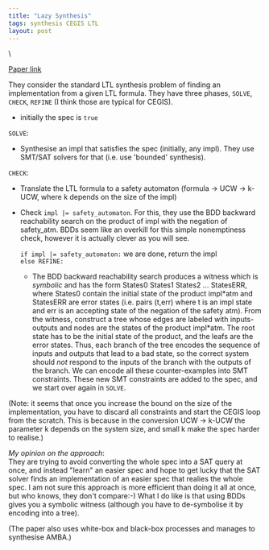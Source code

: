 ```yaml
---
title: "Lazy Synthesis"
tags: synthesis CEGIS LTL
layout: post
---
```


\

[Paper link](http://www.swenjacobs.com/publications/VMCAI12.pdf)

They consider the standard LTL synthesis problem of finding an implementation from a given LTL formula.
They have three phases, `SOLVE`, `CHECK`, `REFINE` (I think those are typical for CEGIS).

- initially the spec is `true`

`SOLVE`:
- Synthesise an impl that satisfies the spec (initially, any impl).
  They use SMT/SAT solvers for that (i.e. use 'bounded' synthesis).

`CHECK`:
- Translate the LTL formula to a safety automaton
  (formula -> UCW -> k-UCW, where k depends on the size of the impl)

- Check `impl |= safety_automaton`.
  For this, they use the BDD backward reachability search on the product of impl with the negation of safety\_atm.
  BDDs seem like an overkill for this simple nonemptiness check,
  however it is actually clever as you will see.

  `if impl |= safety_automaton:` we are done, return the impl   
  `else REFINE:`   
    - The BDD backward reachability search produces a witness which is _symbolic_ and has the form
    States0 States1 States2 ... StatesERR,
    where States0 contain the initial state of the product impl\*atm and StatesERR are error states
    (i.e. pairs (t,err) where t is an impl state and err is an accepting state of the negation of the safety atm).
    From the witness, construct a tree whose edges are labeled with inputs-outputs and
    nodes are the states of the product impl\*atm.
    The root state has to be the initial state of the product,
    and the leafs are the error states.
    Thus, each branch of the tree encodes the sequence of inputs and outputs
    that lead to a bad state, so the correct system should _not_ respond to the inputs
    of the branch with the outputs of the branch.
    We can encode all these counter-examples into SMT constraints.
    These new SMT constraints are added to the spec, and we start over again in `SOLVE`.

(Note: it seems that once you increase the bound on the size of the implementation,
 you have to discard all constraints and start the CEGIS loop from the scratch.
 This is because in the conversion UCW -> k-UCW the parameter k depends on the system size,
 and small k make the spec harder to realise.)

_My opinion on the approach_:  
They are trying to avoid converting the whole spec into a SAT query at once,
and instead "learn" an easier spec and hope to get lucky that the SAT solver finds
an implementation of an easier spec that realies the whole spec.
I am not sure this approach is more efficient than doing it all at once, but who knows, they don't compare:-)
What I do like is that using BDDs gives you a symbolic witness
(although you have to de-symbolise it by encoding into a tree).

(The paper also uses white-box and black-box processes and manages to synthesise AMBA.)

